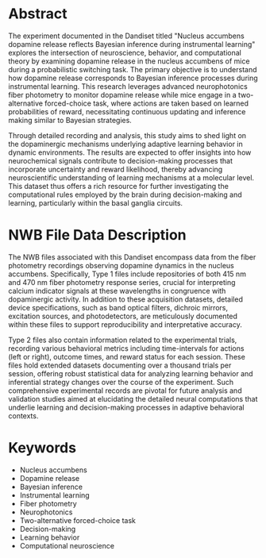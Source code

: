 # Abstract

The experiment documented in the Dandiset titled "Nucleus accumbens dopamine release reflects Bayesian inference during instrumental learning" explores the intersection of neuroscience, behavior, and computational theory by examining dopamine release in the nucleus accumbens of mice during a probabilistic switching task. The primary objective is to understand how dopamine release corresponds to Bayesian inference processes during instrumental learning. This research leverages advanced neurophotonics fiber photometry to monitor dopamine release while mice engage in a two-alternative forced-choice task, where actions are taken based on learned probabilities of reward, necessitating continuous updating and inference making similar to Bayesian strategies.

Through detailed recording and analysis, this study aims to shed light on the dopaminergic mechanisms underlying adaptive learning behavior in dynamic environments. The results are expected to offer insights into how neurochemical signals contribute to decision-making processes that incorporate uncertainty and reward likelihood, thereby advancing neuroscientific understanding of learning mechanisms at a molecular level. This dataset thus offers a rich resource for further investigating the computational rules employed by the brain during decision-making and learning, particularly within the basal ganglia circuits.

# NWB File Data Description

The NWB files associated with this Dandiset encompass data from the fiber photometry recordings observing dopamine dynamics in the nucleus accumbens. Specifically, Type 1 files include repositories of both 415 nm and 470 nm fiber photometry response series, crucial for interpreting calcium indicator signals at these wavelengths in congruence with dopaminergic activity. In addition to these acquisition datasets, detailed device specifications, such as band optical filters, dichroic mirrors, excitation sources, and photodetectors, are meticulously documented within these files to support reproducibility and interpretative accuracy.

Type 2 files also contain information related to the experimental trials, recording various behavioral metrics including time-intervals for actions (left or right), outcome times, and reward status for each session. These files hold extended datasets documenting over a thousand trials per session, offering robust statistical data for analyzing learning behavior and inferential strategy changes over the course of the experiment. Such comprehensive experimental records are pivotal for future analysis and validation studies aimed at elucidating the detailed neural computations that underlie learning and decision-making processes in adaptive behavioral contexts.

# Keywords

- Nucleus accumbens
- Dopamine release
- Bayesian inference
- Instrumental learning
- Fiber photometry
- Neurophotonics
- Two-alternative forced-choice task
- Decision-making
- Learning behavior
- Computational neuroscience